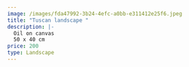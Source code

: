 ```yaml
---
image: /images/fda47992-3b24-4efc-a0bb-e311412e25f6.jpeg
title: "Tuscan landscape "
description: |-
  Oil on canvas
  50 x 40 cm
price: 200
type: Landscape
---
```


